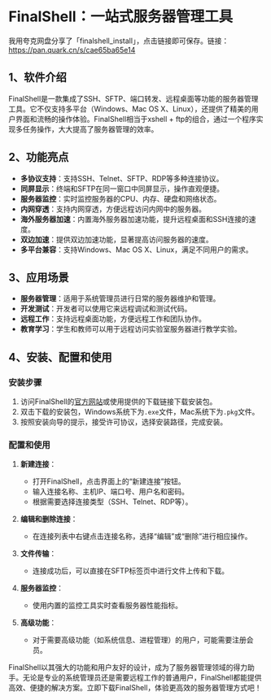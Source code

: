 # FinalShell：一站式服务器管理工具

我用夸克网盘分享了「finalshell_install」，点击链接即可保存。链接：https://pan.quark.cn/s/cae65ba65e14

## 1、软件介绍

FinalShell是一款集成了SSH、SFTP、端口转发、远程桌面等功能的服务器管理工具。它不仅支持多平台（Windows、Mac OS X、Linux），还提供了精美的用户界面和流畅的操作体验。FinalShell相当于xshell + ftp的组合，通过一个程序实现多任务操作，大大提高了服务器管理的效率。

## 2、功能亮点

- **多协议支持**：支持SSH、Telnet、SFTP、RDP等多种连接协议。
- **同屏显示**：终端和SFTP在同一窗口中同屏显示，操作直观便捷。
- **服务器监控**：实时监控服务器的CPU、内存、硬盘和网络状态。
- **内网穿透**：支持内网穿透，方便远程访问内网中的服务器。
- **海外服务器加速**：内置海外服务器加速功能，提升远程桌面和SSH连接的速度。
- **双边加速**：提供双边加速功能，显著提高访问服务器的速度。
- **多平台兼容**：支持Windows、Mac OS X、Linux，满足不同用户的需求。

## 3、应用场景

- **服务器管理**：适用于系统管理员进行日常的服务器维护和管理。
- **开发测试**：开发者可以使用它来远程调试和测试代码。
- **远程工作**：支持远程桌面功能，方便远程工作和团队协作。
- **教育学习**：学生和教师可以用于远程访问实验室服务器进行教学实验。

## 4、安装、配置和使用

### 安装步骤

1. 访问FinalShell的[官方网站](http://www.hostbuf.com/)或使用提供的下载链接下载安装包。
2. 双击下载的安装包，Windows系统下为`.exe`文件，Mac系统下为`.pkg`文件。
3. 按照安装向导的提示，接受许可协议，选择安装路径，完成安装。

### 配置和使用

1. **新建连接**：
   - 打开FinalShell，点击界面上的“新建连接”按钮。
   - 输入连接名称、主机IP、端口号、用户名和密码。
   - 根据需要选择连接类型（SSH、Telnet、RDP等）。

2. **编辑和删除连接**：
   - 在连接列表中右键点击连接名称，选择“编辑”或“删除”进行相应操作。

3. **文件传输**：
   - 连接成功后，可以直接在SFTP标签页中进行文件上传和下载。

4. **服务器监控**：
   - 使用内置的监控工具实时查看服务器性能指标。

5. **高级功能**：
   - 对于需要高级功能（如系统信息、进程管理）的用户，可能需要注册会员。

FinalShell以其强大的功能和用户友好的设计，成为了服务器管理领域的得力助手。无论是专业的系统管理员还是需要远程工作的普通用户，FinalShell都能提供高效、便捷的解决方案。立即下载FinalShell，体验更高效的服务器管理方式吧！

